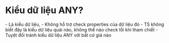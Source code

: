 # Kiểu dữ liệu ANY?

\- Là kiểu dữ liệu, 
\- Không hỗ trợ check properties của dữ liệu đó
\- TS không biết đây là kiểu dữ liệu quái nào, không thể nào check lỗi khi tham chiết
\- Tuyệt đối tránh kiểu dữ liệu ANY với bất cứ giá nào